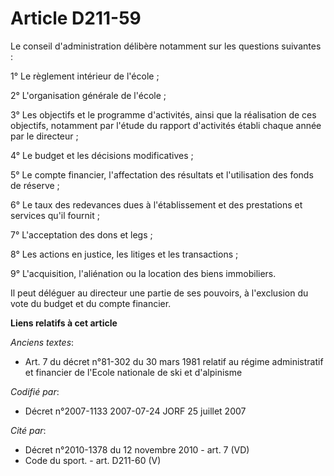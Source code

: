 # Article D211-59

Le conseil d'administration délibère notamment sur les questions suivantes :

1° Le règlement intérieur de l'école ;

2° L'organisation générale de l'école ;

3° Les objectifs et le programme d'activités, ainsi que la réalisation de ces objectifs, notamment par l'étude du rapport
d'activités établi chaque année par le directeur ;

4° Le budget et les décisions modificatives ;

5° Le compte financier, l'affectation des résultats et l'utilisation des fonds de réserve ;

6° Le taux des redevances dues à l'établissement et des prestations et services qu'il fournit ;

7° L'acceptation des dons et legs ;

8° Les actions en justice, les litiges et les transactions ;

9° L'acquisition, l'aliénation ou la location des biens immobiliers.

Il peut déléguer au directeur une partie de ses pouvoirs, à l'exclusion du vote du budget et du compte financier.

**Liens relatifs à cet article**

_Anciens textes_:

  - Art. 7 du décret n°81-302 du 30 mars 1981 relatif au régime administratif et financier de l'Ecole nationale de ski et d'alpinisme

_Codifié par_:

  - Décret n°2007-1133 2007-07-24 JORF 25 juillet 2007

_Cité par_:

  - Décret n°2010-1378 du 12 novembre 2010 - art. 7 (VD)
  - Code du sport. - art. D211-60 (V)
